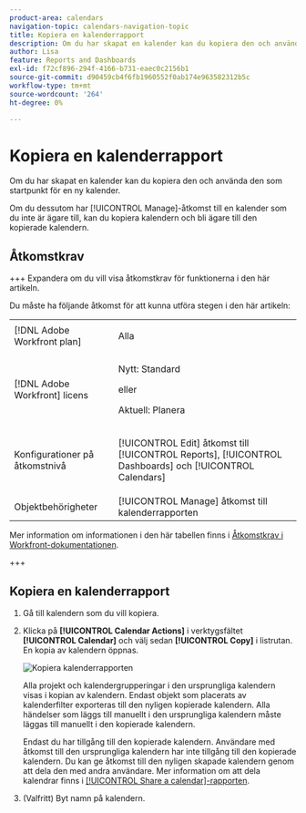 ```yaml
---
product-area: calendars
navigation-topic: calendars-navigation-topic
title: Kopiera en kalenderrapport
description: Om du har skapat en kalender kan du kopiera den och använda den som startpunkt för en ny kalender.
author: Lisa
feature: Reports and Dashboards
exl-id: f72cf896-294f-4166-b731-eaec0c2156b1
source-git-commit: d90459cb4f6fb1960552f0ab174e963582312b5c
workflow-type: tm+mt
source-wordcount: '264'
ht-degree: 0%

---
```


# Kopiera en kalenderrapport

Om du har skapat en kalender kan du kopiera den och använda den som startpunkt för en ny kalender.

Om du dessutom har [!UICONTROL Manage]-åtkomst till en kalender som du inte är ägare till, kan du kopiera kalendern och bli ägare till den kopierade kalendern.

## Åtkomstkrav

+++ Expandera om du vill visa åtkomstkrav för funktionerna i den här artikeln.

Du måste ha följande åtkomst för att kunna utföra stegen i den här artikeln:

<table style="table-layout:auto"> 
 <col> 
 </col> 
 <col> 
 </col> 
 <tbody> 
  <tr> 
   <td role="rowheader">[!DNL Adobe Workfront plan]</td> 
   <td> <p>Alla</p> </td> 
  </tr> 
  <tr> 
   <td role="rowheader">[!DNL Adobe Workfront] licens</td> 
   <td><p>Nytt: Standard</p>
       <p>eller</p>
       <p>Aktuell: Planera</p></td> 
  </tr> 
  <tr> 
   <td role="rowheader">Konfigurationer på åtkomstnivå</td> 
   <td> <p>[!UICONTROL Edit] åtkomst till [!UICONTROL Reports], [!UICONTROL Dashboards] och [!UICONTROL Calendars]</p></td> 
  </tr> 
  <tr> 
   <td role="rowheader">Objektbehörigheter</td> 
   <td>[!UICONTROL Manage] åtkomst till kalenderrapporten</td> 
  </tr> 
 </tbody> 
</table>

Mer information om informationen i den här tabellen finns i [Åtkomstkrav i Workfront-dokumentationen](/help/quicksilver/administration-and-setup/add-users/access-levels-and-object-permissions/access-level-requirements-in-documentation.md).

+++

## Kopiera en kalenderrapport

1. Gå till kalendern som du vill kopiera.
1. Klicka på **[!UICONTROL Calendar Actions]** i verktygsfältet **[!UICONTROL Calendar]** och välj sedan **[!UICONTROL Copy]** i listrutan.
En kopia av kalendern öppnas.

   ![Kopiera kalenderrapporten](assets/copy-calendar-report.png)

   Alla projekt och kalendergrupperingar i den ursprungliga kalendern visas i kopian av kalendern. Endast objekt som placerats av kalenderfilter exporteras till den nyligen kopierade kalendern. Alla händelser som läggs till manuellt i den ursprungliga kalendern måste läggas till manuellt i den kopierade kalendern.

   Endast du har tillgång till den kopierade kalendern. Användare med åtkomst till den ursprungliga kalendern har inte tillgång till den kopierade kalendern. Du kan ge åtkomst till den nyligen skapade kalendern genom att dela den med andra användare. Mer information om att dela kalendrar finns i [[!UICONTROL Share a calendar]-rapporten](../../../reports-and-dashboards/reports/calendars/share-a-calendar-report.md).

1. (Valfritt) Byt namn på kalendern.
